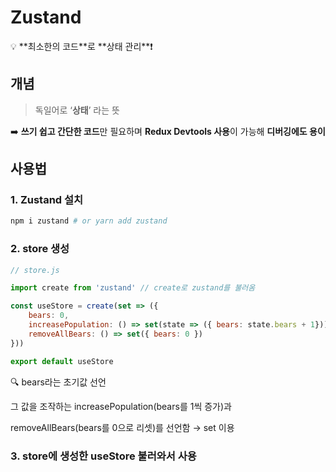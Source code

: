 # Zustand

<aside>
💡 **최소한의 코드**로 **상태 관리**❗

</aside>

## 개념

> 독일어로 ‘**상태**’ 라는 뜻
> 

➡️ **쓰기 쉽고 간단한 코드**만 필요하며 **Redux Devtools 사용**이 가능해 **디버깅에도 용이**

## 사용법

### 1. Zustand 설치

```bash
npm i zustand # or yarn add zustand
```

### 2. store 생성

```jsx
// store.js

import create from 'zustand' // create로 zustand를 불러옴

const useStore = create(set => ({
	bears: 0,
	increasePopulation: () => set(state => ({ bears: state.bears + 1})),
	removeAllBears: () => set({ bears: 0 })
}))

export default useStore
```

🔍 bears라는 초기값 선언

그 값을 조작하는 increasePopulation(bears를 1씩 증가)과

removeAllBears(bears를 0으로 리셋)를 선언함 → set 이용

### 3. store에 생성한 useStore 불러와서 사용
